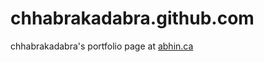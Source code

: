 chhabrakadabra.github.com
=========================

chhabrakadabra's portfolio page at [abhin.ca]()
